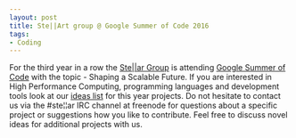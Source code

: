```yaml
---
layout: post
title: Ste||Art group @ Google Summer of Code 2016
tags:
- Coding
---
```

For the third year in a row the <a href="http://stellar-group.org/">Ste||ar Group</a> is attending <a href="https://summerofcode.withgoogle.com/organizations/5183170693562368/">Google Summer of Code</a> with the topic - Shaping a Scalable Future. If you are interested in High Performance Computing, programming languages and development tools look at our <a href="https://github.com/STEllAR-GROUP/hpx/wiki/GSoC-2016-Project-Ideas">ideas list</a> for this year projects. Do not hesitate to contact us via the &#35;ste&#166;&#166;ar IRC channel at freenode for questions about a specific project or suggestions how you like to contribute. Feel free to discuss novel ideas for additional projects with us.
